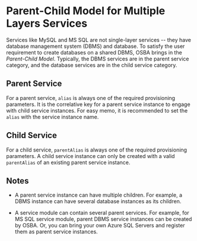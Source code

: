 # Parent-Child Model for Multiple Layers Services

Services like MySQL and MS SQL are not single-layer services -- they have database management system (DBMS) and database. To satisfy the user requirement to create databases on a shared DBMS, OSBA brings in the _Parent-Child Model_. Typically, the DBMS services are in the parent service category, and the database services are in the child service category.

## Parent Service

For a parent service, `alias` is always one of the required provisioning parameters. It is the correlative key for a parent service instance to engage with child service instances. For easy memo, it is recommended to set the `alias` with the service instance name.

## Child Service

For a child service, `parentAlias` is always one of the required provisioning parameters. A child service instance can only be created with a valid `parentAlias` of an existing parent service instance.

## Notes

* A parent service instance can have multiple children. For example, a DBMS instance can have several database instances as its children.

* A service module can contain several parent services. For example, for MS SQL service module, parent DBMS service instances can be created by OSBA. Or, you can bring your own Azure SQL Servers and register them as parent service instances.
